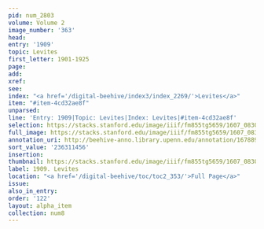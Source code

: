 ```yaml
---
pid: num_2803
volume: Volume 2
image_number: '363'
head:
entry: '1909'
topic: Levites
first_letter: 1901-1925
page:
add:
xref:
see:
index: "<a href='/digital-beehive/index3/index_2269/'>Levites</a>"
item: "#item-4cd32ae8f"
unparsed:
line: 'Entry: 1909|Topic: Levites|Index: Levites|#item-4cd32ae8f'
selection: https://stacks.stanford.edu/image/iiif/fm855tg5659/1607_0830/358,1456,2617,194/full/0/default.jpg
full_image: https://stacks.stanford.edu/image/iiif/fm855tg5659/1607_0830/full/full/0/default.jpg
annotation_uri: http://beehive-anno.library.upenn.edu/annotation/1678898868455
sort_value: '236311456'
insertion:
thumbnail: https://stacks.stanford.edu/image/iiif/fm855tg5659/1607_0830/358,1456,600,180/250,/0/default.jpg
label: 1909. Levites
location: "<a href='/digital-beehive/toc/toc2_353/'>Full Page</a>"
issue:
also_in_entry:
order: '122'
layout: alpha_item
collection: num8
---
```

